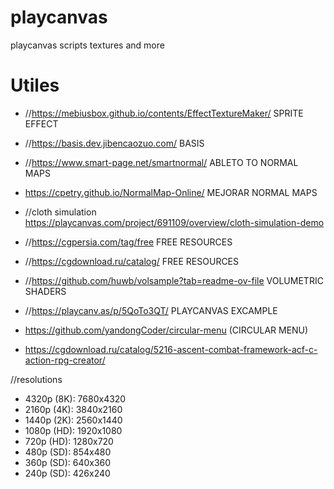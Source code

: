 # playcanvas
playcanvas scripts textures and more

# Utiles

* //https://mebiusbox.github.io/contents/EffectTextureMaker/  SPRITE EFFECT
* //https://basis.dev.jibencaozuo.com/                        BASIS
* //https://www.smart-page.net/smartnormal/                   ABLETO TO NORMAL MAPS
* https://cpetry.github.io/NormalMap-Online/                  MEJORAR NORMAL MAPS
* //cloth simulation https://playcanvas.com/project/691109/overview/cloth-simulation-demo
* //https://cgpersia.com/tag/free   FREE RESOURCES
* //https://cgdownload.ru/catalog/  FREE RESOURCES
* //https://github.com/huwb/volsample?tab=readme-ov-file VOLUMETRIC SHADERS
* //https://playcanv.as/p/5QoTo3QT/ PLAYCANVAS EXCAMPLE

* https://github.com/yandongCoder/circular-menu (CIRCULAR MENU)

* https://cgdownload.ru/catalog/5216-ascent-combat-framework-acf-c-action-rpg-creator/

//resolutions
* 4320p (8K): 7680x4320
* 2160p (4K): 3840x2160
* 1440p (2K): 2560x1440
* 1080p (HD): 1920x1080
* 720p (HD): 1280x720
* 480p (SD): 854x480
* 360p (SD): 640x360
* 240p (SD): 426x240 

